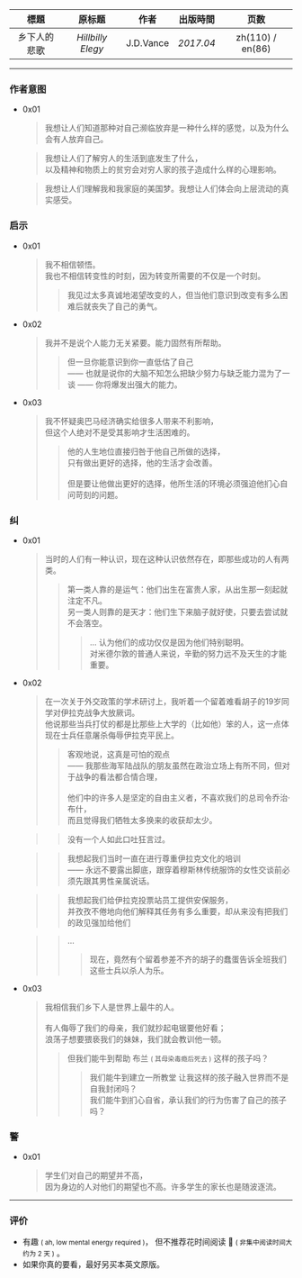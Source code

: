 | 標題 | 原标题 | 作者 | 出版時間 | 页数  |
| :---: | :---: | :---: | :---: | :---: | 
| 乡下人的悲歌 | *Hillbilly Elegy* | J.D.Vance | *2017.04* | zh(110) / en(86) | 

--------- 

### 作者意图
- 0x01 
    > 我想让人们知道那种对自己濒临放弃是一种什么样的感觉，以及为什么会有人放弃自己。
    
    > 我想让人们了解穷人的生活到底发生了什么，<br>以及精神和物质上的贫穷会对穷人家的孩子造成什么样的心理影响。
    
    > 我想让人们理解我和我家庭的美国梦。我想让人们体会向上层流动的真实感受。
        
### 启示
- 0x01 
    > 我不相信顿悟。<br>我也不相信转变性的时刻，因为转变所需要的不仅是一个时刻。
    > > 我见过太多真诚地渴望改变的人，但当他们意识到改变有多么困难后就丧失了自己的勇气。
    
- 0x02 
    > 我并不是说个人能力无关紧要。能力固然有所帮助。
    > > 但一旦你能意识到你一直低估了自己<br> —— 也就是说你的大脑不知怎么把缺少努力与缺乏能力混为了一谈 —— 你将爆发出强大的能力。

- 0x03 
    > 我不怀疑奥巴马经济确实给很多人带来不利影响，<br>但这个人绝对不是受其影响才生活困难的。
    > > 他的人生地位直接归咎于他自己所做的选择，<br>只有做出更好的选择，他的生活才会改善。<br><br>但是要让他做出更好的选择，他所生活的环境必须强迫他扪心自问苛刻的问题。
    
        
### 纠
- 0x01 
    > 当时的人们有一种认识，现在这种认识依然存在，即那些成功的人有两类。
    > > 第一类人靠的是运气：他们出生在富贵人家，从出生那一刻起就注定不凡。<br>
    > > 另一类人则靠的是天才：他们生下来脑子就好使，只要去尝试就不会落空。
    > > > ... 认为他们的成功仅仅是因为他们特别聪明。<br>对米德尔敦的普通人来说，辛勤的努力远不及天生的才能重要。
    
- 0x02 
    > 在一次关于外交政策的学术研讨上，我听着一个留着难看胡子的19岁同学对伊拉克战争大放厥词。<br>他说那些当兵打仗的都是比那些上大学的（比如他）笨的人，这一点体现在士兵任意屠杀侮辱伊拉克平民上。
    > > 客观地说，这真是可怕的观点 <br>—— 我那些海军陆战队的朋友虽然在政治立场上有所不同，但对于战争的看法都合情合理，<br><br>他们中的许多人是坚定的自由主义者，不喜欢我们的总司令乔治·布什，<br>而且觉得我们牺牲太多换来的收获却太少。
    
    > > 没有一个人如此口吐狂言过。
    
    > > 我想起我们当时一直在进行尊重伊拉克文化的培训 <br>—— 永远不要露出脚底，跟穿着穆斯林传统服饰的女性交谈前必须先跟其男性亲属说话。
    
    > > 我想起我们给伊拉克投票站员工提供安保服务，<br>并孜孜不倦地向他们解释其任务有多么重要，却从来没有把我们的政见强加给他们 
    
    > > ... 
    > > > 现在，竟然有个留着参差不齐的胡子的蠢蛋告诉全班我们这些士兵以杀人为乐。

- 0x03
    > 我相信我们乡下人是世界上最牛的人。<br><br>有人侮辱了我们的母亲，我们就抄起电锯要他好看；<br>浪荡子想要猥亵我们的妹妹，我们就会教训他一顿。
    > > 但我们能牛到帮助 布兰 <small>( 其母染毒瘾后死去 )</small> 这样的孩子吗？
    > > > 我们能牛到建立一所教堂 让我这样的孩子融入世界而不是自我封闭吗？<br>
    > > > 我们能牛到扪心自省，承认我们的行为伤害了自己的孩子吗？
        
### 警
- 0x01 
    > 学生们对自己的期望并不高，<br>因为身边的人对他们的期望也不高。许多学生的家长也是随波逐流。

<hr>

### 评价
- 有趣 <small>( ah, low mental energy required )</small>， 但不推荐花时间阅读 🤔 <small>( 非集中阅读时间大约为 2 天 )</small> 。  
- 如果你真的要看，最好另买本英文原版。